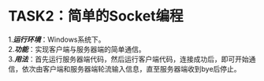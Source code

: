 # TASK2：简单的Socket编程  
1.***运行环境***：Windows系统下。  
2.***功能***：实现客户端与服务器端的简单通信。  
3.***用法***：首先运行服务器端代码，然后运行客户端代码，连接成功后，即可开始通信，依次由客户端和服务器端轮流输入信息，直至服务器端收到bye后停止。  
